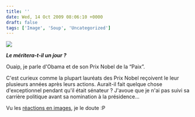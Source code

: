 ```yaml
---
title: ''
date: Wed, 14 Oct 2009 08:06:10 +0000
draft: false
tags: ['Image', 'Soup', 'Uncategorized']
---
```


![](https://madd0.files.wordpress.com/2009/10/tumblr_krhvuabmzc1qzn0y8o1_1280.jpg)

**_Le méritera-t-il un jour ?_**

Ouaip, je parle d'Obama et de son Prix Nobel de la “Paix”.

C'est curieux comme la plupart lauréats des Prix Nobel reçoivent le leur plusieurs années après leurs actions. Aurait-il fait quelque chose d'exceptionnel pendant qu'il était sénateur ? J'avoue que je n'ai pas suivi sa carrière politique avant sa nomination à la présidence…

Vu les [réactions en images](http://blog.cagle.com/news/2009/10/09/live-blog-cartoonists-respond-to-obamas-nobel-prize-win/), je le doute :P